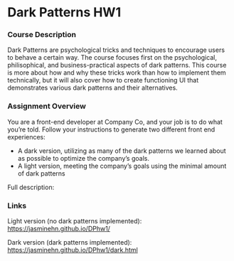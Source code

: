 # Dark Patterns HW1

### Course Description
Dark Patterns are psychological tricks and techniques to encourage users to behave a certain way. The course focuses first on the psychological, philisophical, and business-practical aspects of dark patterns. This course is more about how and why these tricks work than how to implement them technically, but it will also cover how to create functioning UI that demonstrates various dark patterns and their alternatives. 

### Assignment Overview
You are a front-end developer at Company Co, and your job is to do what you’re told. Follow your instructions to generate two different front end experiences:
- A dark version, utilizing as many of the dark patterns we learned about as possible to optimize the company’s goals.
- A light version, meeting the company’s goals using the minimal amount of dark patterns

Full description: 


### Links
Light version (no dark patterns implemented): https://jasminehn.github.io/DPhw1/

Dark version (dark patterns implemented): https://jasminehn.github.io/DPhw1/dark.html
